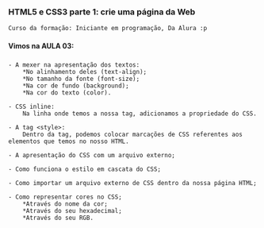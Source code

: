### HTML5 e CSS3 parte 1: crie uma página da Web
    Curso da formação: Iniciante em programação, Da Alura :p

#### Vimos na AULA 03:

###
    - A mexer na apresentação dos textos:
        *No alinhamento deles (text-align);
        *No tamanho da fonte (font-size);
        *Na cor de fundo (background);
        *Na cor do texto (color).

    - CSS inline:
        Na linha onde temos a nossa tag, adicionamos a propriedade do CSS.

    - A tag <style>:
        Dentro da tag, podemos colocar marcações de CSS referentes aos elementos que temos no nosso HTML.
    
    - A apresentação do CSS com um arquivo externo;

    - Como funciona o estilo em cascata do CSS;
    
    - Como importar um arquivo externo de CSS dentro da nossa página HTML;

    - Como representar cores no CSS;
        *Através do nome da cor;
        *Através do seu hexadecimal;
        *Através do seu RGB.                            